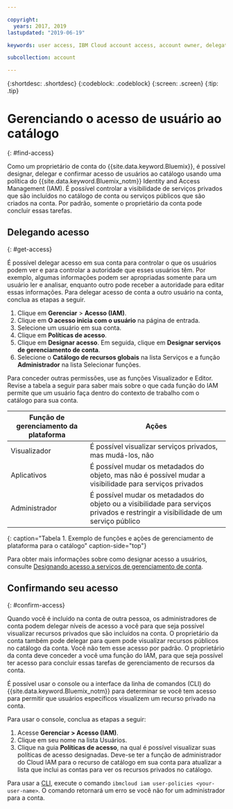 ```yaml
---

copyright:
  years: 2017, 2019
lastupdated: "2019-06-19"

keywords: user access, IBM Cloud account access, account owner, delegating access, confirming access

subcollection: account

---
```


{:shortdesc: .shortdesc}
{:codeblock: .codeblock}
{:screen: .screen}
{:tip: .tip}

# Gerenciando o acesso de usuário ao catálogo
{: #find-access}

Como um proprietário de conta do {{site.data.keyword.Bluemix}}, é possível designar, delegar e confirmar acesso de usuários ao catálogo usando uma política do {{site.data.keyword.Bluemix_notm}} Identity and Access Management (IAM). É possível controlar a visibilidade de serviços privados que são incluídos no catálogo de conta ou serviços públicos que são criados na conta. Por padrão, somente o proprietário da conta pode concluir essas tarefas.

## Delegando acesso
{: #get-access}

É possível delegar acesso em sua conta para controlar o que os usuários podem ver e para controlar a autoridade que esses usuários têm. Por exemplo, algumas informações podem ser apropriadas somente para um usuário ler e analisar, enquanto outro pode receber a autoridade para editar essas informações. Para delegar acesso de conta a outro usuário na conta, conclua as etapas a seguir.

1. Clique em **Gerenciar** > **Acesso (IAM)**.
2. Clique em **O acesso inicia com o usuário** na página de entrada.
3. Selecione um usuário em sua conta.
4. Clique em **Políticas de acesso**.
5. Clique em **Designar acesso**. Em seguida, clique em **Designar serviços de gerenciamento de conta**.
6. Selecione o **Catálogo de recursos globais** na lista Serviços e a função **Administrador** na lista Selecionar funções.

Para conceder outras permissões, use as funções Visualizador e Editor. Revise a tabela a seguir para saber mais sobre o que cada função do IAM permite que um usuário faça dentro do contexto de trabalho com o catálogo para sua conta.

| Função de gerenciamento da plataforma | Ações                                                                                                     |
|--------------------------|-------------------------------------------------------------------------------------------------------------|
| Visualizador                   | É possível visualizar serviços privados, mas mudá-los, não                                                            |
| Aplicativos                   | É possível mudar os metadados do objeto, mas não é possível mudar a visibilidade para serviços privados                                |
| Administrador            | É possível mudar os metadados do objeto ou a visibilidade para serviços privados e restringir a visibilidade de um serviço público  |
{: caption="Tabela 1. Exemplo de funções e ações de gerenciamento de plataforma para o catálogo" caption-side="top"}

Para obter mais informações sobre como designar acesso a usuários, consulte [Designando acesso a serviços de gerenciamento de conta](/docs/iam?topic=iam-account-services).

## Confirmando seu acesso
{: #confirm-access}

Quando você é incluído na conta de outra pessoa, os administradores de conta podem delegar níveis de acesso a você para que seja possível visualizar recursos privados que são incluídos na conta. O proprietário da conta também pode delegar para quem pode visualizar recursos públicos no catálogo da conta. Você não tem esse acesso por padrão. O proprietário da conta deve conceder a você uma função do IAM, para que seja possível ter acesso para concluir essas tarefas de gerenciamento de recursos da conta.

É possível usar o console ou a interface da linha de comandos (CLI) do {{site.data.keyword.Bluemix_notm}} para determinar se você tem acesso para permitir que usuários específicos visualizem um recurso privado na conta.

Para usar o console, conclua as etapas a seguir:

  1. Acesse **Gerenciar > Acesso (IAM)**.
  2. Clique em seu nome na lista Usuários.
  3. Clique na guia **Políticas de acesso**, na qual é possível visualizar suas políticas de acesso designadas. Deve-se ter a função de administrador do Cloud IAM para o recurso de catálogo em sua conta para atualizar a lista que inclui as contas para ver os recursos privados no catálogo.


Para usar a [CLI](/docs/cli/reference/ibmcloud?topic=cloud-cli-ibmcloud_commands_iam#ibmcloud_commands_iam), execute o comando `ibmcloud iam user-policies <your-user-name>`. O comando retornará um erro se você não for um administrador para a conta.
